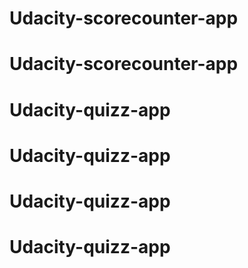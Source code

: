 # Udacity-scorecounter-app
# Udacity-scorecounter-app
# Udacity-quizz-app
# Udacity-quizz-app
# Udacity-quizz-app
# Udacity-quizz-app

